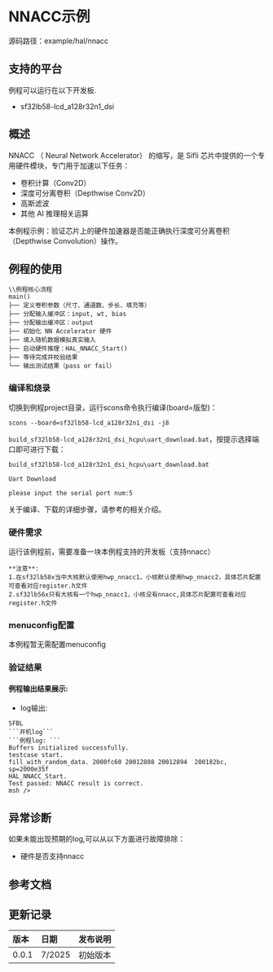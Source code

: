 # NNACC示例
源码路径：example/hal/nnacc
## 支持的平台
例程可以运行在以下开发板.
* sf32lb58-lcd_a128r32n1_dsi

## 概述
NNACC （ Neural Network Accelerator） 的缩写，是 Sifli 芯片中提供的一个专用硬件模块，专门用于加速以下任务：

+ 卷积计算（Conv2D）
+ 深度可分离卷积（Depthwise Conv2D）
+ 高斯滤波
+ 其他 AI 推理相关运算

本例程示例：验证芯片上的硬件加速器是否能正确执行深度可分离卷积（Depthwise Convolution）操作。


## 例程的使用
```
\\例程核心流程
main()
├── 定义卷积参数（尺寸、通道数、步长、填充等）
├── 分配输入缓冲区：input, wt, bias
├── 分配输出缓冲区：output
├── 初始化 NN Accelerator 硬件
├── 填入随机数据模拟真实输入
├── 启动硬件推理：HAL_NNACC_Start()
├── 等待完成并校验结果
└── 输出测试结果（pass or fail）
```

### 编译和烧录
切换到例程project目录，运行scons命令执行编译(board=版型)：
```
scons --board=sf32lb58-lcd_a128r32n1_dsi -j8
```
`build_sf32lb58-lcd_a128r32n1_dsi_hcpu\uart_download.bat`，按提示选择端口即可进行下载：

```
build_sf32lb58-lcd_a128r32n1_dsi_hcpu\uart_download.bat

Uart Download

please input the serial port num:5
```

关于编译、下载的详细步骤，请参考[](/quickstart/get-started.md)的相关介绍。

### 硬件需求
运行该例程前，需要准备一块本例程支持的开发板（支持nnacc）
```
**注意**: 
1.在sf32lb58x当中大核默认使用hwp_nnacc1，小核默认使用hwp_nnacc2，具体芯片配置可查看对应register.h文件
2.sf32lb56x只有大核有一个hwp_nnacc1，小核没有nnacc,具体芯片配置可查看对应register.h文件

```

### menuconfig配置
本例程暂无需配置menuconfig


### 验证结果
#### 例程输出结果展示:
* log输出:
```
SFBL
```开机log```
```例程log: ```
Buffers initialized successfully.
testcase start.
fill_with_random_data. 2000fc60 20012808 20012894  200182bc, sp=2000e35f
HAL_NNACC_Start.
Test passed: NNACC result is correct.
msh />
```


## 异常诊断
如果未能出现预期的log,可以从以下方面进行故障排除：
* 硬件是否支持nnacc


## 参考文档

## 更新记录
|版本 |日期   |发布说明 |
|:---|:---|:---|
|0.0.1 |7/2025 |初始版本 |
```